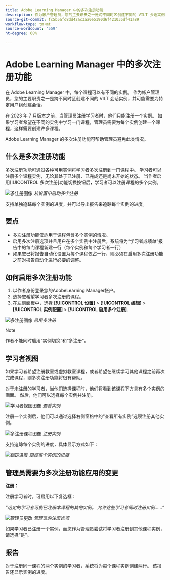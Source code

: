 ```yaml
---
title: Adobe Learning Manager 中的多次注册功能
description: 作为帐户管理员，您的主要职责之一是跨不同时区创建不同的 VILT 会话实例，并可能需要为特定用户组创建会话。
source-git-commit: fc5b5afd8dd42ac3aa0e5190d6f421035df41a89
workflow-type: tm+mt
source-wordcount: '559'
ht-degree: 68%

---
```


# Adobe Learning Manager 中的多次注册功能

在 Adobe Learning Manager 中，每个课程可以有不同的实例。 作为帐户管理员，您的主要职责之一是跨不同时区创建不同的 VILT 会话实例，并可能需要为特定用户组创建会话。

在 2023 年 7 月版本之前，当管理员注册学习者时，他们只能注册一个实例。 如果学习者希望在不同的实例中学习一门课程，管理员需要为每个实例创建一个课程，这样需要创建许多课程。

Adobe Learning Manager 的多次注册功能可帮助管理员避免此类情况。

## 什么是多次注册功能

多次注册功能可通过各种可用实例将学习者多次注册到一门课程中。  学习者可以注册多个课程实例，无论其处于已注册、已完成还是尚未开始的状态。 当作者启用[!UICONTROL 多次注册]功能切换按钮后，学习者可以注册课程的多个实例。

![多注册图像](assets/multi-enrollment-author.png)
*从设置中启动多个注册*

支持单独追踪每个实例的进度，并可以导出报告来追踪每个实例的进度。

## 要点

* 多次注册功能仅适用于课程包含多个实例的情况。
* 启用多次注册选项并且用户在多个实例中注册后，系统将为“学习者成绩单”报告中的每门课程新建一行（每个实例和每个学习者一行）
* 如果您已将报告自动化设置为每个课程仅占一行，则必须在启用多次注册功能之前对报告自动化进行必要的调整。

## 如何启用多次注册功能

1. 以作者身份登录您的AdobeLearning Manager帐户。
1. 选择您希望学习者多次注册的课程。
1. 在左侧面板中，选择 **[!UICONTROL 设置]** > **[!UICONTROL 编辑]** > **[!UICONTROL 实例配置]** > **[!UICONTROL 启用多个注册]**.

![多注册图像](assets/multi-enrollment-author.png)
*启用多注册*

>[!NOTE]
>
>作者不能同时启用“实例切换”和“多注册”。

## 学习者视图

如果学习者希望注册教室或虚拟教室课程，或者希望在继续学习其他课程之前再次完成课程，则多次注册功能将很有帮助。

对于未注册的学习者，当他们选择课程时，他们将看到该课程下方具有多个实例的画面。 然后，他们可以选择每个实例并注册。

![学习者视图图像](assets/learner-view.png)
*查看实例*

注册一个实例后，他们可以通过选择右侧窗格中的“查看所有实例”选项注册其他实例。

![多注册课程图像](assets/enroll-instance.png)
*注册实例*

支持追踪每个实例的进度，具体显示方式如下：

![跟踪进度](assets/check-progress.png)
*跟踪每个实例的进度*

## 管理员需要为多次注册功能应用的变更

**注册：**

注册学习者时，可启用以下复选框：

*“选定的学习者可能已注册本课程的其他实例。 允许这些学习者同时注册实例……”*

![管理员更改](assets/admin-changes.png)
*管理员的注册选项*

如果学习者已注册一个实例，而您作为管理员尝试将学习者注册到其他课程实例，请选择“是”。

## 报告

对于注册同一课程的两个实例的学习者，系统将为每个课程实例创建两行。 该报告还显示实例的进度。
